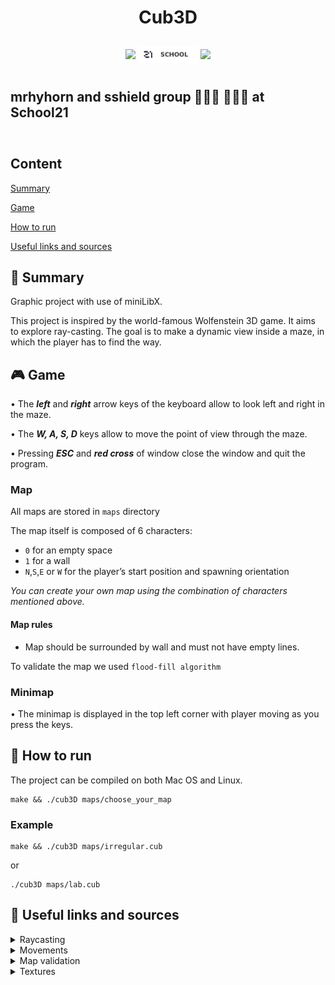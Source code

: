 <h1 align="center">Cub3D</h1>

<div style="height: 10px"></div>
<div align="center" style="display: flex; justify-content: center; align-items: center; column-gap: 5px">
<span>
	<img src="https://img.shields.io/badge/language-00599C?logo=C&?logoWidth=40&logoColor=white&style=for-the-badge">
</span>
<span>
	<img  style="height: 27px" src="info/imgs/school21_badge.svg">
</span>
<span>
    <img src="https://img.shields.io/badge/ecole-black?logo=42&logoWidth=20&style=for-the-badge&?labelColor=black">
</span>
</div>
<div style="height: 10px"></div>

## mrhyhorn and sshield group 👩🏻‍💻 🧑🏻‍💻 at School21

<div style="height: 10px"></div>

## Content

[Summary](https://github.com/D-Dashka/cub3D#-summary)

[Game](https://github.com/D-Dashka/cub3D#-game)

[How to run](https://github.com/D-Dashka/cub3D#-how-to-run)

[Useful links and sources](https://github.com/D-Dashka/cub3D#-useful-links-and-sources)

## 📄 Summary

Graphic project with use of miniLibX.

This project is inspired by the world-famous Wolfenstein 3D game. It aims to explore ray-casting. The goal is to make a dynamic view inside a maze, in which the player has to find the way.

## 🎮 Game

• The ***left*** and ***right*** arrow keys of the keyboard allow to look left and right in the maze.

• The ***W, A, S, D*** keys allow to move the point of view through the maze.

• Pressing ***ESC*** and ***red cross*** of window close the window and quit the program.

### Map

All maps are stored in <code>maps</code> directory

The map itself is composed of 6 characters:

- `0` for an empty space
- `1` for a wall
- `N`,`S`,`E` or `W` for the player’s start position and spawning orientation

*You can create your own map using the combination of characters mentioned above.*

#### Map rules

- Map should be surrounded by wall and must not have empty lines.

To validate the map we used `flood-fill algorithm`

### Minimap

• The minimap is displayed in the top left corner with player moving as you press the keys.

## 🏁 How to run

The project can be compiled on both Mac OS and Linux.

	make && ./cub3D maps/choose_your_map

### Example

	make && ./cub3D maps/irregular.cub

or

	./cub3D maps/lab.cub

## 🔗 Useful links and sources

<details>
<div style="height: 10px"></div>

<summary> Raycasting </summary>

<div style="height: 10px"></div>

🌐 [Lode's Computer Graphics Tutorial - Raycasting](https://lodev.org/cgtutor/raycasting.html)

🌐 [Обучение технологии ray-casting, часть 1](https://habr.com/ru/post/515256/)

🌐 [permadi.com - Raycasting tutorial](https://permadi.com/1996/05/ray-casting-tutorial-2/)

▶️ [Make Your Own Raycaster Part 1](https://www.youtube.com/watch?v=gYRrGTC7GtA)
</details>


<details>
<div style="height: 10px"></div>
<summary> Movements </summary>
<div style="height: 10px"></div>

▶️ [Rotation matrice](https://www.youtube.com/watch?v=OYuoPTRVzxY)

🌐 [Custom frame rate counter](https://stackoverflow.com/questions/87304/calculating-frames-per-second-in-a-game/7796547#7796547)

</details>

<details>
<div style="height: 10px"></div>
<summary> Map validation </summary>
<div style="height: 10px"></div>

🌐 [How can I tell if an object in a tile grid is surrounded?](https://gamedev.stackexchange.com/questions/89857/how-can-i-tell-if-an-object-in-a-tile-grid-is-surrounded)

🌐 [Flood fill algorithm](https://www.freecodecamp.org/news/flood-fill-algorithm-explained/#:~:text=Flood%20fill%20is%20an%20algorithm,re%20gonna%20talk%20about%20next.)

🌐 [Convert hex string to int](https://stackoverflow.com/questions/10156409/convert-hex-string-char-to-int)

</details>

<details>
<div style="height: 10px"></div>
<summary> Textures </summary>
<div style="height: 10px"></div>

🌐 [OpenGameArt.org](https://opengameart.org/content/tiny-texture-pack-1?page=5)

🌐 [Free Texture Pack for Realtime 3D](https://www.geeks3d.com/20081226/free-texture-pack-for-realtime-3d/)

🌐 [itchio.io](https://itch.io/game-assets/free/tag-textures)
</details>
